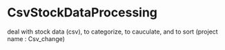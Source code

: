 # CsvStockDataProcessing
deal with stock data (csv), to categorize, to cauculate, and  to sort (project name : Csv_change)
